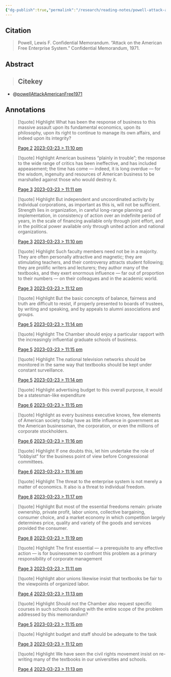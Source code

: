 ```yaml
---
{"dg-publish":true,"permalink":"/research/reading-notes/powell-attack-american-free1971/","title":"powellAttackAmericanFree1971","tags":[null,"gardenEntry","gardenEntry","gardenEntry","gardenEntry","gardenEntry","gardenEntry"]}
---
```



## Citation

> Powell, Lewis F. Confidential Memorandum. “Attack on the American Free Enterprise System.” Confidential Memorandum, 1971.

## Abstract

>## Citekey
- @[powellAttackAmericanFree1971](powellAttackAmericanFree1971.md)

## Annotations



> [!quote] Highlight
> What has been the response of business to this massive assault upon its fundamental economics, upon its philosophy, upon its right to continue to manage its own affairs, and indeed upon its integrity?
>
> [Page 2](zotero://open-pdf/library/items/R9N6I3GZ?page=2) [2023-03-23 > 11:10 pm](2023-03-23#11:10%20pm)

> [!quote] Highlight
> American business “plainly in trouble”; the response to the wide range of critics has been ineffective, and has included appeasement; the time has come — indeed, it is long overdue — for the wisdom, ingenuity and resources of American business to be marshalled against those who would destroy it.
>
> [Page 3](zotero://open-pdf/library/items/R9N6I3GZ?page=3) [2023-03-23 > 11:11 pm](2023-03-23#11:11%20pm)

> [!quote] Highlight
> But independent and uncoordinated activity by individual corporations, as important as this is, will not be sufficient. Strength lies in organization, in careful long-range planning and implementation, in consistency of action over an indefinite period of years, in the scale of financing available only through joint effort, and in the political power available only through united action and national organizations.
>
> [Page 3](zotero://open-pdf/library/items/R9N6I3GZ?page=3) [2023-03-23 > 11:10 pm](2023-03-23#11:10%20pm)

> [!quote] Highlight
> Such faculty members need not be in a majority. They are often personally attractive and magnetic; they are stimulating teachers, and their controversy attracts student following; they are prolific writers and lecturers; they author many of the textbooks, and they exert enormous influence — far out of proportion to their numbers — on their colleagues and in the academic world.
>
> [Page 3](zotero://open-pdf/library/items/R9N6I3GZ?page=3) [2023-03-23 > 11:12 pm](2023-03-23#11:12%20pm)

> [!quote] Highlight
> But the basic concepts of balance, fairness and truth are difficult to resist, if properly presented to boards of trustees, by writing and speaking, and by appeals to alumni associations and groups.
>
> [Page 5](zotero://open-pdf/library/items/R9N6I3GZ?page=5) [2023-03-23 > 11:14 pm](2023-03-23#11:14%20pm)

> [!quote] Highlight
> The Chamber should enjoy a particular rapport with the increasingly influential graduate schools of business.
>
> [Page 5](zotero://open-pdf/library/items/R9N6I3GZ?page=5) [2023-03-23 > 11:15 pm](2023-03-23#11:15%20pm)

> [!quote] Highlight
> The national television networks should be monitored in the same way that textbooks should be kept under constant surveillance.
>
> [Page 5](zotero://open-pdf/library/items/R9N6I3GZ?page=5) [2023-03-23 > 11:14 pm](2023-03-23#11:14%20pm)

> [!quote] Highlight
> advertising budget to this overall purpose, it would be a statesman-like expenditure
>
> [Page 6](zotero://open-pdf/library/items/R9N6I3GZ?page=6) [2023-03-23 > 11:15 pm](2023-03-23#11:15%20pm)

> [!quote] Highlight
> as every business executive knows, few elements of American society today have as little influence in government as the American businessman, the corporation, or even the millions of corporate stockholders.
>
> [Page 6](zotero://open-pdf/library/items/R9N6I3GZ?page=6) [2023-03-23 > 11:16 pm](2023-03-23#11:16%20pm)

> [!quote] Highlight
> If one doubts this, let him undertake the role of “lobbyist” for the business point of view before Congressional committees.
>
> [Page 6](zotero://open-pdf/library/items/R9N6I3GZ?page=6) [2023-03-23 > 11:16 pm](2023-03-23#11:16%20pm)

> [!quote] Highlight
> The threat to the enterprise system is not merely a matter of economics. It also is a threat to individual freedom.
>
> [Page 8](zotero://open-pdf/library/items/R9N6I3GZ?page=8) [2023-03-23 > 11:17 pm](2023-03-23#11:17%20pm)

> [!quote] Highlight
> But most of the essential freedoms remain: private ownership, private profit, labor unions, collective bargaining, consumer choice, and a market economy in which competition largely determines price, quality and variety of the goods and services provided the consumer.
>
> [Page 8](zotero://open-pdf/library/items/R9N6I3GZ?page=8) [2023-03-23 > 11:19 pm](2023-03-23#11:19%20pm)

> [!quote] Highlight
> The first essential — a prerequisite to any effective action — is for businessmen to confront this problem as a primary responsibility of corporate management
>
> [Page 3](zotero://open-pdf/library/items/R9N6I3GZ?page=3) [2023-03-23 > 11:11 pm](2023-03-23#11:11%20pm)

> [!quote] Highlight
> abor unions likewise insist that textbooks be fair to the viewpoints of organized labor.
>
> [Page 4](zotero://open-pdf/library/items/R9N6I3GZ?page=4) [2023-03-23 > 11:13 pm](2023-03-23#11:13%20pm)

> [!quote] Highlight
> Should not the Chamber also request specific courses in such schools dealing with the entire scope of the problem addressed by this memorandum?
>
> [Page 5](zotero://open-pdf/library/items/R9N6I3GZ?page=5) [2023-03-23 > 11:15 pm](2023-03-23#11:15%20pm)

> [!quote] Highlight
> budget and staff should be adequate to the task
>
> [Page 3](zotero://open-pdf/library/items/R9N6I3GZ?page=3) [2023-03-23 > 11:12 pm](2023-03-23#11:12%20pm)

> [!quote] Highlight
> We have seen the civil rights movement insist on re-writing many of the textbooks in our universities and schools.
>
> [Page 4](zotero://open-pdf/library/items/R9N6I3GZ?page=4) [2023-03-23 > 11:13 pm](2023-03-23#11:13%20pm)




